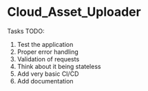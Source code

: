 # Cloud_Asset_Uploader

Tasks TODO:
1. Test the application
2. Proper error handling
3. Validation of requests
4. Think about it being stateless
5. Add very basic CI/CD
6. Add documentation